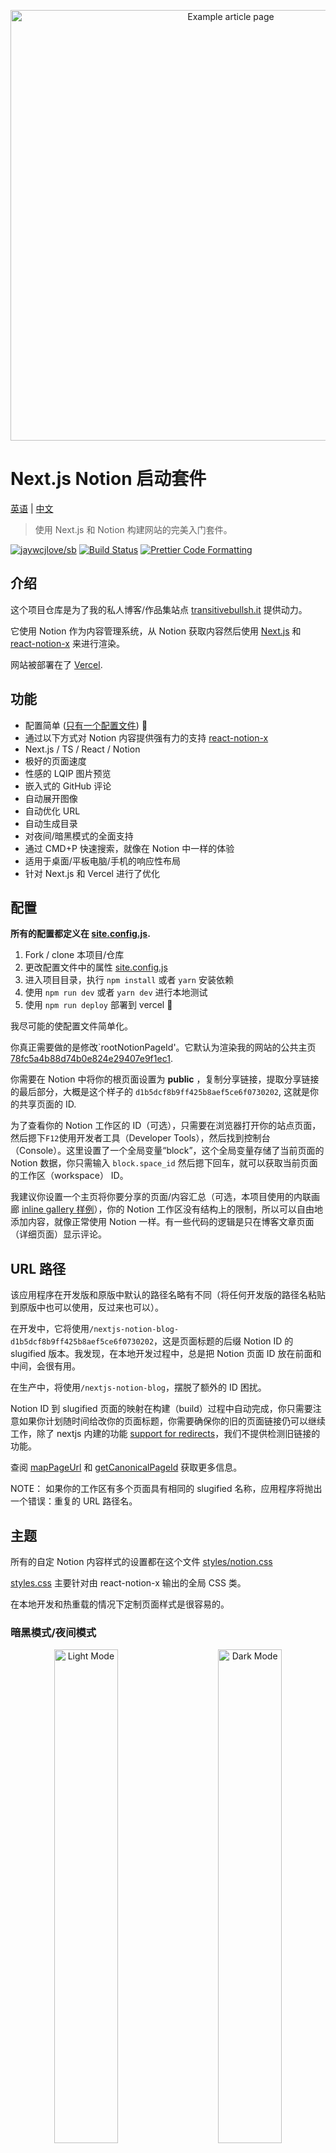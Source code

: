 <p align="center">
  <a href="https://transitivebullsh.it/nextjs-notion-starter-kit">
    <img alt="Example article page" src="https://ssfy.io/https%3A%2F%2Fwww.notion.so%2Fimage%2Fhttps%253A%252F%252Fs3-us-west-2.amazonaws.com%252Fsecure.notion-static.com%252Fd147d76c-28a4-4cdd-a503-2d6bcc50a787%252Ftransitivebullsh.it__(5)-opt.jpg%3Ftable%3Dblock%26id%3D5b87b717-ca5b-49da-b17c-12c3eab1644a%26cache%3Dv2" width="689">
  </a>
</p>

# Next.js Notion 启动套件

[英语](readme.md) | [中文](README-zh.md)

> 使用 Next.js 和 Notion 构建网站的完美入门套件。

[![jaywcjlove/sb](https://jaywcjlove.github.io/sb/lang/chinese.svg)](README-zh.md) [![Build Status](https://travis-ci.com/transitive-bullshit/nextjs-notion-starter-kit.svg?branch=main)](https://travis-ci.com/transitive-bullshit/nextjs-notion-starter-kit) [![Prettier Code Formatting](https://img.shields.io/badge/code_style-prettier-brightgreen.svg)](https://prettier.io)

## 介绍

这个项目仓库是为了我的私人博客/作品集站点 [transitivebullsh.it](https://transitivebullsh.it) 提供动力。

它使用 Notion 作为内容管理系统，从 Notion 获取内容然后使用 [Next.js](https://nextjs.org/) 和 [react-notion-x](https://github.com/NotionX/react-notion-x) 来进行渲染。

网站被部署在了 [Vercel](http://vercel.com).

## 功能

- 配置简单 ([只有一个配置文件](./site.config.js)) 💪
- 通过以下方式对 Notion 内容提供强有力的支持 [react-notion-x](https://github.com/NotionX/react-notion-x)
- Next.js / TS / React / Notion
- 极好的页面速度
- 性感的 LQIP 图片预览
- 嵌入式的 GitHub 评论
- 自动展开图像
- 自动优化 URL
- 自动生成目录
- 对夜间/暗黑模式的全面支持
- 通过 CMD+P 快速搜索，就像在 Notion 中一样的体验
- 适用于桌面/平板电脑/手机的响应性布局
- 针对 Next.js 和 Vercel 进行了优化

## 配置

**所有的配置都定义在 [site.config.js](./site.config.js).**

1. Fork / clone 本项目/仓库
2. 更改配置文件中的属性 [site.config.js](./site.config.js)
3. 进入项目目录，执行 `npm install` 或者 `yarn` 安装依赖
4. 使用 `npm run dev` 或者 `yarn dev` 进行本地测试
5. 使用 `npm run deploy` 部署到 vercel 💪

我尽可能的使配置文件简单化。

你真正需要做的是修改`rootNotionPageId'。它默认为渲染我的网站的公共主页 [78fc5a4b88d74b0e824e29407e9f1ec1](https://notion.so/78fc5a4b88d74b0e824e29407e9f1ec1).

你需要在 Notion 中将你的根页面设置为 **public** ，复制分享链接，提取分享链接的最后部分，大概是这个样子的 `d1b5dcf8b9ff425b8aef5ce6f0730202`, 这就是你的共享页面的 ID.

为了查看你的 Notion 工作区的 ID（可选），只需要在浏览器打开你的站点页面，然后摁下`F12`使用开发者工具（Developer Tools），然后找到控制台（Console）。这里设置了一个全局变量“block”，这个全局变量存储了当前页面的 Notion 数据，你只需输入 `block.space_id` 然后摁下回车，就可以获取当前页面的工作区（workspace） ID。

我建议你设置一个主页将你要分享的页面/内容汇总（可选，本项目使用的内联画廊 <u> inline gallery </u> [样例](https://notion.so/78fc5a4b88d74b0e824e29407e9f1ec1)），你的 Notion 工作区没有结构上的限制，所以可以自由地添加内容，就像正常使用 Notion 一样。有一些代码的逻辑是只在博客文章页面（详细页面）显示评论。

## URL 路径

该应用程序在开发版和原版中默认的路径名略有不同（将任何开发版的路径名粘贴到原版中也可以使用，反过来也可以）。

在开发中，它将使用`/nextjs-notion-blog-d1b5dcf8b9ff425b8aef5ce6f0730202`，这是页面标题的后缀 Notion ID 的 slugified 版本。我发现，在本地开发过程中，总是把 Notion 页面 ID 放在前面和中间，会很有用。

在生产中，将使用`/nextjs-notion-blog`，摆脱了额外的 ID 困扰。

Notion ID 到 slugified 页面的映射在构建（build）过程中自动完成，你只需要注意如果你计划随时间给改你的页面标题，你需要确保你的旧的页面链接仍可以继续工作，除了 nextjs 内建的功能 [support for redirects](https://nextjs.org/docs/api-reference/next.config.js/redirects)，我们不提供检测旧链接的功能。

查阅 [mapPageUrl](./lib/map-page-url.ts) 和 [getCanonicalPageId](https://github.com/NotionX/react-notion-x/blob/master/packages/notion-utils/src/get-canonical-page-id.ts) 获取更多信息。

NOTE： 如果你的工作区有多个页面具有相同的 slugified 名称，应用程序将抛出一个错误：重复的 URL 路径名。

## 主题

所有的自定 Notion 内容样式的设置都在这个文件 [styles/notion.css](./styles/notion.css)

[styles.css](https://github.com/NotionX/react-notion-x/blob/master/packages/react-notion-x/src/styles.css) 主要针对由 react-notion-x 输出的全局 CSS 类。

在本地开发和热重载的情况下定制页面样式是很容易的。

### 暗黑模式/夜间模式

<p align="center">
  <img alt="Light Mode" src="https://ssfy.io/https%3A%2F%2Fwww.notion.so%2Fimage%2Fhttps%253A%252F%252Fs3-us-west-2.amazonaws.com%252Fsecure.notion-static.com%252F83ea9f0f-4761-4c0b-b53e-1913627975fc%252Ftransitivebullsh.it_-opt.jpg%3Ftable%3Dblock%26id%3Ded7e8f60-c6d1-449e-840b-5c7762505c44%26cache%3Dv2" width="45%">
&nbsp; &nbsp; &nbsp; &nbsp;
  <img alt="Dark Mode" src="https://ssfy.io/https%3A%2F%2Fwww.notion.so%2Fimage%2Fhttps%253A%252F%252Fs3-us-west-2.amazonaws.com%252Fsecure.notion-static.com%252Fc0839d6c-7141-48df-8afd-69b27fed84aa%252Ftransitivebullsh.it__(1)-opt.jpg%3Ftable%3Dblock%26id%3D23b11fe5-d6df-422d-9674-39cf7f547523%26cache%3Dv2" width="45%">
</p>

完全支持黑暗模式/夜间模式，可以通过页脚的太阳/月亮图标进行切换。

## 附加内容

所有额外的依赖都是可选的 -- 该项目在开箱后应该可以正常工作。

如果你想复制我的网站的一些更高级的元素，你需要设置一些额外的东西。

### Fathom 分析

[Fathom](https://usefathom.com/ref/42TFOZ) 提供了一个轻量的 Google 分析替代方案。

这是可选的，但我真的喜欢他们如此简单和优雅的解决方案。

要启用分析功能，只需添加一个`NEXT_PUBLIC_FATHOM_ID`环境变量。

这个环境变量只有在生产中才会使用，所以你不必担心在本地主机开发中搞乱了你的分析结果。

### GitHub 评论

<p align="center">
  <img alt="Embedded GitHub Comments" src="https://ssfy.io/https%3A%2F%2Fwww.notion.so%2Fimage%2Fhttps%253A%252F%252Fs3-us-west-2.amazonaws.com%252Fsecure.notion-static.com%252Fa43f996c-de07-4d8a-8461-b35f9d43e4b2%252Fcomments-desktop-opt.jpg%3Ftable%3Dblock%26id%3Ded07d7c2-57c9-4aba-81b3-f5fa069371d4%26cache%3Dv2" width="420">
</p>

[Utteranc.es](https://utteranc.es/) 是一个神奇的 [开源项目](https://github.com/utterance/utterances) 使开发者能够将 GitHub 的问题作为评论部分嵌入到他们的网站上。

整合真的很简单。只需编辑`utterancesGitHubRepo`配置值，指向你想用于问题评论的 repo。

在生产中启用这个功能之前，你可能需要通读 Utterances 的文档，因为在 issues 如何被映射到你的网站上的页面方面有一些微妙的问题，但总的来说，设置是超级简单的，我喜欢这个结果。

### 效果预览

这是一个非常酷的功能，它的灵感来自于 Medium 的平滑图片加载，我们首先加载一个低质量的、模糊的图片版本，一旦加载完毕，就在全质量的版本中制作动画。这是一个很好的效果，但这需要额外的设置。

如果`isPreviewImageSupportEnabled`被设置为`true`，那么应用程序将通过 [lqip-modern](https://github.com/transitive-bullshit/lqip-modern) 为 Notion 工作区引用的所有图片计算 LQIP 图片。这些图像将被存储在 Google Firebase 集合中（作为 base64 的 JPEG 数据），所以它们只需要被计算一次。

你必须建立你自己的谷歌 Firebase 的 Firestore 实例，并提供三个环境变量。

```bash
# 包含你的谷歌凭证 json 文件的 base64 编码字符串
GOOGLE_APPLICATION_CREDENTIALS=

# 你的谷歌云项目的名称
GCLOUD_PROJECT=

# Firebase 集合的名称，用于存储图像
FIREBASE_COLLECTION_IMAGES=
```

实际工作发生在 [create-preview-image](./api/create-preview-image) 无服务器函数中。

### 自动生成社交图像

<p align="center">
  <img alt="Auto-generated social image" src="https://ssfy.io/https%3A%2F%2Fwww.notion.so%2Fimage%2Fhttps%253A%252F%252Fs3-us-west-2.amazonaws.com%252Fsecure.notion-static.com%252Fe1877c31-0bc9-46b7-8aaf-7bcae21baf2b%252Fsocial-image-opt.jpeg%3Ftable%3Dblock%26id%3D735b04d2-2a77-4035-8942-a17f8d41fe83%26cache%3Dv2" width="420">
</p>

像这样的 Open Graph 图像将根据每个页面的内容为你网站的每个页面自动生成。

请注意，只要你部署到 Vercel，你不应该做任何额外的事情来启用这个功能。

### 自动目录

<p align="center">
  <img alt="Smooth ToC Scrollspy" src="https://www.notion.so/image/https%3A%2F%2Fs3-us-west-2.amazonaws.com%2Fsecure.notion-static.com%2Fcb2df62d-9028-440b-964b-117711450921%2Ftoc2.gif?table=block&id=d7e9951b-289c-4ff2-8b82-b0a61fe260b1&cache=v2" width="240">
</p>

默认情况下，每篇文章的页面都会有一个目录，在桌面上以 "aside" 的形式显示。它使用** scrollspy **逻辑，在用户滚动浏览你的文档时自动更新当前章节，并使你在不同的章节之间跳转变得非常容易。

如果一个页面的内容少于`minTableOfContentsItems`（默认为 3），目录将被隐藏。在索引页和浏览器窗口太小的情况下，它也会被隐藏。

This table of contents uses the same logic that Notion uses for its built-in Table of Contents block (see [getPageTableOfContents](https://github.com/NotionX/react-notion-x/blob/master/packages/notion-utils/src/get-page-table-of-contents.ts) for the underlying logic and associated unit tests).

## 屏幕截图

### 移动端文章页面

<p align="center">
  <a href="https://transitivebullsh.it/free-resources-for-indie-saas-devs">
    <img alt="Mobile Article Page" src="https://ssfy.io/https%3A%2F%2Fwww.notion.so%2Fimage%2Fhttps%253A%252F%252Fs3-us-west-2.amazonaws.com%252Fsecure.notion-static.com%252F6c05a0f9-59a0-4322-bef9-3f08fe4efc6a%252Farticle-mobile-opt.jpg%3Ftable%3Dblock%26id%3Da1eb2263-fdf1-4d51-a3d4-8a02cb32bbba%26cache%3Dv2" width="300">
  </a>
</p>

### 桌面主页

<p align="center">
  <a href="https://transitivebullsh.it">
    <img alt="Desktop Home Page" src="https://ssfy.io/https%3A%2F%2Fwww.notion.so%2Fimage%2Fhttps%253A%252F%252Fs3-us-west-2.amazonaws.com%252Fsecure.notion-static.com%252F1d3ab4b2-60af-4b95-b35d-cac5d440b8ca%252Ftransitivebullsh.it_-opt.jpg%3Ftable%3Dblock%26id%3D97f445e8-2da1-41cd-996a-5ad0e73a1d79%26cache%3Dv2" width="600">
  </a>
</p>

### 桌面文章页面 （暗黑模式/夜间模式）

<p align="center">
  <a href="https://transitivebullsh.it/free-resources-for-indie-saas-devs">
    <img alt="Desktop Article Page" src="https://ssfy.io/https%3A%2F%2Fwww.notion.so%2Fimage%2Fhttps%253A%252F%252Fs3-us-west-2.amazonaws.com%252Fsecure.notion-static.com%252Fb564d13f-b71b-4473-8531-65b5dd9b995f%252Ftransitivebullsh.it__(4)-opt.jpg%3Ftable%3Dblock%26id%3D16e03de2-0df7-4232-a129-e1666505c4d2%26cache%3Dv2" width="600">
  </a>
</p>

## License

MIT © [Travis Fischer](https://transitivebullsh.it)

Support my open source work by <a href="https://twitter.com/transitive_bs">following me on twitter <img src="https://storage.googleapis.com/saasify-assets/twitter-logo.svg" alt="twitter" height="24px" align="center"></a>
